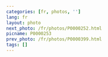 ```yaml
---
categories: [fr, photos, '']
lang: fr
layout: photo
next_photo: /fr/photos/P0000252.html
picname: P0000253
prev_photo: /fr/photos/P0000399.html
tags: []
---
```

